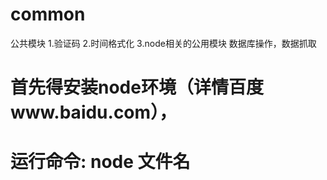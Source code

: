 # common
公共模块
1.验证码
2.时间格式化
3.node相关的公用模块  数据库操作，数据抓取
# 首先得安装node环境（详情百度www.baidu.com）， 
# 运行命令:  node 文件名
